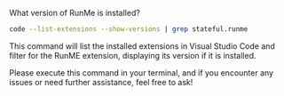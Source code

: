 What version of RunMe is installed?

```sh {"id":"01HZ31FENV04M6B32S2VGT7HVY"}
code --list-extensions --show-versions | grep stateful.runme
```

This command will list the installed extensions in Visual Studio Code and filter for the RunME extension, displaying its version if it is installed.

Please execute this command in your terminal, and if you encounter any issues or need further assistance, feel free to ask!
